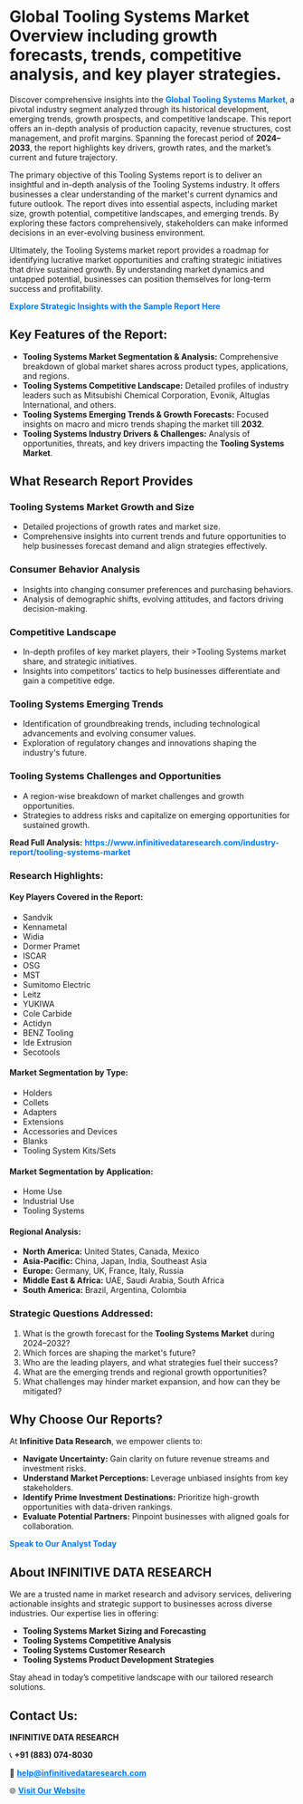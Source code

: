 <h1>Global Tooling Systems Market Overview including growth forecasts, trends, competitive analysis, and key player strategies.</h1>
<p>
Discover comprehensive insights into the 
<a href="https://www.infinitivedataresearch.com/industry-report/tooling-systems-market" rel="dofollow" style="color: #007BFF; text-decoration: none;"><strong>Global Tooling Systems Market</strong></a>, a pivotal industry segment analyzed through its historical development, emerging trends, growth prospects, and competitive landscape. This report offers an in-depth analysis of production capacity, revenue structures, cost management, and profit margins. Spanning the forecast period of <strong>2024–2033</strong>, the report highlights key drivers, growth rates, and the market’s current and future trajectory.
</p>
<p>
The primary objective of this Tooling Systems report is to deliver an insightful and in-depth analysis of the Tooling Systems industry. It offers businesses a clear understanding of the market's current dynamics and future outlook. The report dives into essential aspects, including market size, growth potential, competitive landscapes, and emerging trends. By exploring these factors comprehensively, stakeholders can make informed decisions in an ever-evolving business environment.
</p>
<p>
Ultimately, the Tooling Systems market report provides a roadmap for identifying lucrative market opportunities and crafting strategic initiatives that drive sustained growth. By understanding market dynamics and untapped potential, businesses can position themselves for long-term success and profitability.
</p>
<p>
<a href="https://www.infinitivedataresearch.com/request-sample/reportId=103162" style="color: #007BFF; text-decoration: none;"><strong>Explore Strategic Insights with the Sample Report Here</strong></a>
</p>

<h2>Key Features of the Report:</h2>
<ul>
<li><strong>Tooling Systems Market Segmentation & Analysis:</strong> Comprehensive breakdown of global market shares across product types, applications, and regions.</li>
<li><strong>Tooling Systems Competitive Landscape:</strong> Detailed profiles of industry leaders such as Mitsubishi Chemical Corporation, Evonik, Altuglas International, and others.</li>
<li><strong>Tooling Systems Emerging Trends & Growth Forecasts:</strong> Focused insights on macro and micro trends shaping the market till <strong>2032</strong>.</li>
<li><strong>Tooling Systems Industry Drivers & Challenges:</strong> Analysis of opportunities, threats, and key drivers impacting the <strong>Tooling Systems Market</strong>.</li>
</ul>

<h2>What Research Report Provides</h2>
<h3>Tooling Systems Market Growth and Size</h3>
<ul>
<li>Detailed projections of growth rates and market size.</li>
<li>Comprehensive insights into current trends and future opportunities to help businesses forecast demand and align strategies effectively.</li>
</ul>

<h3>Consumer Behavior Analysis</h3>
<ul>
<li>Insights into changing consumer preferences and purchasing behaviors.</li>
<li>Analysis of demographic shifts, evolving attitudes, and factors driving decision-making.</li>
</ul>

<h3>Competitive Landscape</h3>
<ul>
<li>In-depth profiles of key market players, their >Tooling Systems market share, and strategic initiatives.</li>
<li>Insights into competitors' tactics to help businesses differentiate and gain a competitive edge.</li>
</ul>

<h3>Tooling Systems Emerging Trends</h3>
<ul>
<li>Identification of groundbreaking trends, including technological advancements and evolving consumer values.</li>
<li>Exploration of regulatory changes and innovations shaping the industry's future.</li>
</ul>

<h3>Tooling Systems Challenges and Opportunities</h3>
<ul>
<li>A region-wise breakdown of market challenges and growth opportunities.</li>
<li>Strategies to address risks and capitalize on emerging opportunities for sustained growth.</li>
</ul>
<p><strong>Read Full Analysis:</strong> <a href="https://www.infinitivedataresearch.com/industry-report/tooling-systems-market" rel="dofollow" style="color: #007BFF; text-decoration: none;"><strong>https://www.infinitivedataresearch.com/industry-report/tooling-systems-market</strong></a></p>
<h3>Research Highlights:</h3>
<h4>Key Players Covered in the Report:</h4>
<ul><li>Sandvik</li><li>Kennametal</li><li>Widia</li><li>Dormer Pramet</li><li>ISCAR</li><li>OSG</li><li>MST</li><li>Sumitomo Electric</li><li>Leitz</li><li>YUKIWA</li><li>Cole Carbide</li><li>Actidyn</li><li>BENZ Tooling</li><li>Ide Extrusion</li><li>Secotools</li></ul>
<h4>Market Segmentation by Type:</h4>
<ul><li>Holders</li><li>Collets</li><li>Adapters</li><li>Extensions</li><li>Accessories and Devices</li><li>Blanks</li><li>Tooling System Kits/Sets</li></ul>
<h4>Market Segmentation by Application:</h4>
<ul><li>Home Use</li><li>Industrial Use</li><li>Tooling Systems</li></ul>

<h4>Regional Analysis:</h4>
<ul>
<li><strong>North America:</strong> United States, Canada, Mexico</li>
<li><strong>Asia-Pacific:</strong> China, Japan, India, Southeast Asia</li>
<li><strong>Europe:</strong> Germany, UK, France, Italy, Russia</li>
<li><strong>Middle East & Africa:</strong> UAE, Saudi Arabia, South Africa</li>
<li><strong>South America:</strong> Brazil, Argentina, Colombia</li>
</ul>

<h3>Strategic Questions Addressed:</h3>
<ol>
<li>What is the growth forecast for the <strong>Tooling Systems Market</strong> during 2024–2032?</li>
<li>Which forces are shaping the market's future?</li>
<li>Who are the leading players, and what strategies fuel their success?</li>
<li>What are the emerging trends and regional growth opportunities?</li>
<li>What challenges may hinder market expansion, and how can they be mitigated?</li>
</ol>

<h2>Why Choose Our Reports?</h2>
<p>At <strong>Infinitive Data Research</strong>, we empower clients to:</p>
<ul>
<li><strong>Navigate Uncertainty:</strong> Gain clarity on future revenue streams and investment risks.</li>
<li><strong>Understand Market Perceptions:</strong> Leverage unbiased insights from key stakeholders.</li>
<li><strong>Identify Prime Investment Destinations:</strong> Prioritize high-growth opportunities with data-driven rankings.</li>
<li><strong>Evaluate Potential Partners:</strong> Pinpoint businesses with aligned goals for collaboration.</li>
</ul>
<p><a href="https://www.infinitivedataresearch.com/industry-report/tooling-systems-market" rel="dofollow" style="color: #007BFF; text-decoration: none;"><strong>Speak to Our Analyst Today</strong></a></p>

<h2>About INFINITIVE DATA RESEARCH</h2>
<p>We are a trusted name in market research and advisory services, delivering actionable insights and strategic support to businesses across diverse industries. Our expertise lies in offering:</p>
<ul>
<li><strong>Tooling Systems Market Sizing and Forecasting</strong></li>
<li><strong>Tooling Systems Competitive Analysis</strong></li>
<li><strong>Tooling Systems Customer Research</strong></li>
<li><strong>Tooling Systems Product Development Strategies</strong></li>
</ul>
<p>Stay ahead in today’s competitive landscape with our tailored research solutions.</p>

<h2>Contact Us:</h2>
<p><strong>INFINITIVE DATA RESEARCH</strong></p>
<p>📞 <strong>+91 (883) 074-8030</strong></p>
<p>📧 <strong><a href="mailto:help@infinitivedataresearch.com" style="color: #007BFF;">help@infinitivedataresearch.com</a></strong></p>
<p>🌐 <strong><a href="https://www.infinitivedataresearch.com" rel="dofollow" style="color: #007BFF;">Visit Our Website</a></strong></p>
